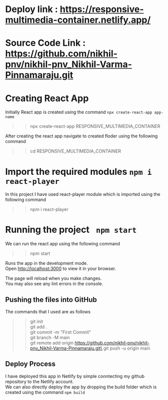 # Deploy link :  https://responsive-multimedia-container.netlify.app/

# Source Code Link : https://github.com/nikhil-pnv/nikhil-pnv_Nikhil-Varma-Pinnamaraju.git

# Creating React App 

Initially React app is created using the command  `npx create-react-app app-name`
>> npx create-react-app RESPONSIVE_MULTIMEDIA_CONTAINER

After creating the react app navigate to created floder using the following command
>> cd RESPONSIVE_MULTIMEDIA_CONTAINER

# Import the required modules  `npm i react-player`
In this project I have used react-player module which is imported using the following command
>> npm i react-player


# Running the project ` npm start`
We can run the react app using the following command 
>> npm start

Runs the app in the development mode.\
Open [http://localhost:3000](http://localhost:3000) to view it in your browser.

The page will reload when you make changes.\
You may also see any lint errors in the console.

## Pushing the files into GitHub 
The commands that I used are as follows
>> git init\
>> git add .\
>> git commit -m "First Commit"\
>> git branch -M main\
>> git remote add origin https://github.com/nikhil-pnv/nikhil-pnv_Nikhil-Varma-Pinnamaraju.git\
>> git push -u origin main

## Deploy Process 
I have deployed this app in Netlify by simple conntecting my github repository to the Netlify account.\
We can also directly deploy the app by dropping the build folder which is created using the command `npm build`







